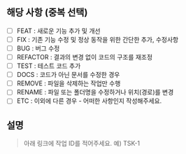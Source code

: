 <!-- PULL REQUEST TEMPLATE -->
<!-- (체크박스 "[ ]"를 "[x]"로 작성하여, 체크해주세요) -->

## 해당 사항 (중복 선택)

- [ ] FEAT : 새로운 기능 추가 및 개선
- [ ] FIX : 기존 기능 수정 및 정상 동작을 위한 간단한 추가, 수정사항
- [ ] BUG : 버그 수정
- [ ] REFACTOR : 결과의 변경 없이 코드의 구조를 재조정
- [ ] TEST : 테스트 코드 추가
- [ ] DOCS : 코드가 아닌 문서를 수정한 경우
- [ ] REMOVE : 파일을 삭제하는 작업만 수행
- [ ] RENAME : 파일 또는 폴더명을 수정하거나 위치(경로)를 변경
- [ ] ETC : 이외에 다른 경우 - 어떠한 사항인지 작성해주세요.

## 설명
>아래 링크에 작업 ID를 적어주세요. 예) TSK-1

